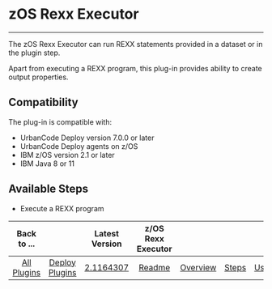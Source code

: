 # zOS Rexx Executor

---

The zOS Rexx Executor can run REXX statements provided in a dataset or in the plugin step.

Apart from executing a REXX program, this plug-in provides ability to create output properties.

## Compatibility

The plug-in is compatible with:

* UrbanCode Deploy version 7.0.0 or later
* UrbanCode Deploy agents on z/OS
* IBM z/OS version 2.1 or later
* IBM Java 8 or 11

## Available Steps

* Execute a REXX program


|          Back to ...          |                                |                                                         Latest Version                                                          | z/OS Rexx Executor  |                         |                   |                   |                          |
|:-----------------------------:|:------------------------------:|:-------------------------------------------------------------------------------------------------------------------------------:|:-------------------:|:-----------------------:|:-----------------:|:-----------------:|--------------------------|
| [All Plugins](../../index.md) | [Deploy Plugins](../README.md) | [2.1164307](https://raw.githubusercontent.com/UrbanCode/IBM-UCD-PLUGINS/main/files/zos-rexx/ucd-plugins-zos-rexx-2.1164307.zip) | [Readme](README.md) | [Overview](overview.md) | [Steps](steps.md) | [Usage](usage.md) | [download](downloads.md) |